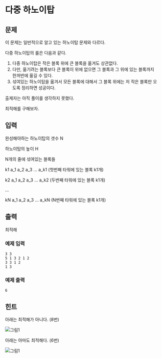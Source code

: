 # 다중 하노이탑

## 문제

이 문제는 일반적으로 알고 있는 하노이탑 문제와 다르다.

다중 하노이탑의 룰은 다음과 같다.

1. 다중 하노이탑은 작은 블록 위에 큰 블록을 옮겨도 상관없다.
2. 다만, 옮기려는 블록보다 큰 블록이 위에 없으면 그 블록과 그 위에 있는 블록까지 한꺼번에 옮길 수 있다.
3. 섞여있는 하노이탑을 옮겨서 모든 블록에 대해서 그 블록 위에는 저 작은 블록만 오도록 정리하면 성공이다.

출제자는 아직 풀이를 생각하지 못했다.

최적해를 구해보자.

## 입력

완성해야하는 하노이탑의 갯수 N

하노이탑의 높이 H

N개의 줄에 섞여있는 블록들

k1 a_1 a_2 a_3 ... a_k1 (첫번째 타워에 있는 블록 k1개)

k2 a_1 a_2 a_3 ... a_k2 (두번째 타워에 있는 블록 k1개)

...

kN a_1 a_2 a_3 ... a_kN (N번째 타워에 있는 블록 k1개)

## 출력

최적해

### 예제 입력

```
3 3
5 1 3 2 1 2
3 3 1 2
1 3
```

### 예제 출력

```
6
```

## 힌트

아래는 최적해가 아니다. (8번)

![그림1](https://github.com/iknoom/uospc2020/blob/master/problems/iknoom/_images/hanoi_tower_img1.png)

아래는 아마도 최적해다. (6번)

![그림1](https://github.com/iknoom/uospc2020/blob/master/problems/iknoom/_images/hanoi_tower_img2.png)